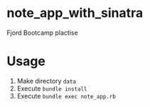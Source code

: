 # note_app_with_sinatra
Fjord Bootcamp plactise

# Usage
1. Make directory `data`
2. Execute `bundle install`
3. Execute `bundle exec note_app.rb`
